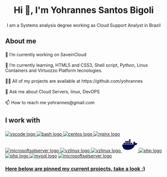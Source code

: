 <h1 align="center">Hi 👋, I'm Yohrannes Santos Bigoli</h1>

###

<p align="center">I am a Systems analysis degree working as Cloud Support Analyst in Brazil</p>

###

<h2 align="left">About me</h2>

###

<p align="left">🔭 I’m currently working on SaveinCloud<br><br>🌱 I’m currently learning, HTML5 and CSS3, Shell script, Python, Linux Containers and Virtuozzo Platform tecnologies.<br><br>👨‍💻 All of my projects are available at https://github.com/yohrannes<br><br>💬 Ask me about Cloud Servers, linux, DevOPS<br><br>📫 How to reach me yohrannes@gmail.com</p>

###

<h2 align="left">I work with</h2>

###

<div align="left">
  <a href="https://code.visualstudio.com/" target="_blank" rel="external" ><img src="https://cdn.jsdelivr.net/gh/devicons/devicon/icons/vscode/vscode-original.svg" height="50" width="50" alt="vscode logo"/>
  <a href="https://www.linux.com/" target="_blank" rel="external" ><img src="https://cdn.jsdelivr.net/gh/devicons/devicon/icons/bash/bash-original.svg" height="50" width="50" alt="bash logo"/>
  <a href="https://www.centos.org/" target="_blank" rel="external" ><img src="https://cdn.jsdelivr.net/gh/devicons/devicon/icons/centos/centos-original.svg" height="50" width="50" alt="centos logo"/>
  <a href="https://www.nginx.com/" target="_blank" rel="external" ><img src="https://cdn.jsdelivr.net/gh/devicons/devicon/icons/nginx/nginx-original.svg" height="50" width="50" alt="nginx logo"/>
  <a href="https://www.apache.org/" target="_blank" rel="external" ><img src="https://www.apache.org/foundation/press/kit/feather.png" height="50" width="40" alt="microsoftsqlserver logo"/>
  <a href="https://vzlinux.org/" target="_blank" rel="external" ><img src="https://d7umqicpi7263.cloudfront.net/img/product/701f527f-dc1d-4462-8126-a4aa1e1c2d88.png" height="50" width="50" alt="vzlinux logo"/>
  <a href="https://openvz.org/" target="_blank" rel="external" ><img src="https://openvz.org/img/logo.png" height="50" width="50" alt="vzlinux logo"/>
  <a href="https://www.docker.com/" target="_blank" rel="external" ><img src="images/dockerlogo.webp" height="50" width="50" alt="php logo"/>
  <a href="https://www.python.org/" target="_blank" rel="external" ><img src="https://s3.dualstack.us-east-2.amazonaws.com/pythondotorg-assets/media/community/logos/python-logo-only.png" height="60" width="50" alt="php logo"/>
  <a href="https://www.php.net/" target="_blank" rel="external" ><img src="https://logospng.org/download/php/logo-php-1024.png" height="50" width="50" alt="php logo"/>
  <a href="https://www.mysql.com/" target="_blank" rel="external" ><img src="https://cdn.jsdelivr.net/gh/devicons/devicon/icons/mysql/mysql-original.svg" height="50" width="50" alt="mysql logo"/></a>
  <a href="https://user-images.githubusercontent.com/4249331/52232852-e2c4f780-28bd-11e9-835d-1e3cf3e43888.png" target="_blank" rel="external" ><img src="https://cdn.jsdelivr.net/gh/devicons/devicon/icons/microsoftsqlserver/microsoftsqlserver-plain.svg" height="50" width="50" alt="microsoftsqlserver logo"/>
</div>
    
### Here below are pinned my current projects, take a look ;)
